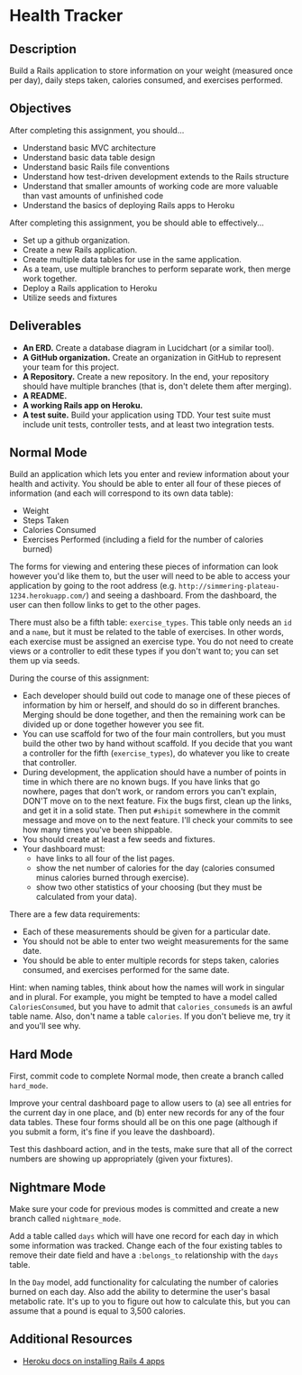 # Health Tracker

## Description

Build a Rails application to store information on your weight (measured once per day), daily steps taken, calories consumed, and exercises performed.

## Objectives

After completing this assignment, you should...

* Understand basic MVC architecture
* Understand basic data table design
* Understand basic Rails file conventions
* Understand how test-driven development extends to the Rails structure
* Understand that smaller amounts of working code are more valuable than vast amounts of unfinished code
* Understand the basics of deploying Rails apps to Heroku

After completing this assignment, you be should able to effectively...

* Set up a github organization.
* Create a new Rails application.
* Create multiple data tables for use in the same application.
* As a team, use multiple branches to perform separate work, then merge work together.
* Deploy a Rails application to Heroku
* Utilize seeds and fixtures

## Deliverables

* **An ERD.** Create a database diagram in Lucidchart (or a similar tool).
* **A GitHub organization.** Create an organization in GitHub to represent your team for this project.
* **A Repository.** Create a new repository.  In the end, your repository should have multiple branches (that is, don't delete them after merging).
* **A README.**
* **A working Rails app on Heroku.**
* **A test suite.** Build your application using TDD.  Your test suite must include unit tests, controller tests, and at least two integration tests.

## Normal Mode

Build an application which lets you enter and review information about your health and activity.  You should be able to enter all four of these pieces of information (and each will correspond to its own data table):

* Weight
* Steps Taken
* Calories Consumed
* Exercises Performed (including a field for the number of calories burned)

The forms for viewing and entering these pieces of information can look however you'd like them to, but the user will need to be able to access your application by going to the root address (e.g. `http://simmering-plateau-1234.herokuapp.com/`) and seeing a dashboard.  From the dashboard, the user can then follow links to get to the other pages.

There must also be a fifth table: `exercise_types`.  This table only needs an `id` and a `name`, but it must be related to the table of exercises.  In other words, each exercise must be assigned an exercise type.  You do not need to create views or a controller to edit these types if you don't want to; you can set them up via seeds.

During the course of this assignment:

* Each developer should build out code to manage one of these pieces of information by him or herself, and should do so in different branches.  Merging should be done together, and then the remaining work can be divided up or done together however you see fit.
* You can use scaffold for two of the four main controllers, but you must build the other two by hand without scaffold.  If you decide that you want a controller for the fifth (`exercise_types`), do whatever you like to create that controller.
* During development, the application should have a number of points in time in which there are no known bugs.  If you have links that go nowhere, pages that don't work, or random errors you can't explain, DON'T move on to the next feature.  Fix the bugs first, clean up the links, and get it in a solid state.  Then put `#shipit` somewhere in the commit message and move on to the next feature.  I'll check your commits to see how many times you've been shippable.
* You should create at least a few seeds and fixtures.
* Your dashboard must:
  * have links to all four of the list pages.
  * show the net number of calories for the day (calories consumed minus calories burned through exercise).
  * show two other statistics of your choosing (but they must be calculated from your data).

There are a few data requirements:

* Each of these measurements should be given for a particular date.
* You should not be able to enter two weight measurements for the same date.
* You should be able to enter multiple records for steps taken, calories consumed, and exercises performed for the same date.

Hint: when naming tables, think about how the names will work in singular and in plural.  For example, you might be tempted to have a model called `CaloriesConsumed`, but you have to admit that `calories_consumeds` is an awful table name.  Also, don't name a table `calories`.  If you don't believe me, try it and you'll see why.

## Hard Mode

First, commit code to complete Normal mode, then create a branch called `hard_mode`.

Improve your central dashboard page to allow users to (a) see all entries for the current day in one place, and (b) enter new records for any of the four data tables.  These four forms should all be on this one page (although if you submit a form, it's fine if you leave the dashboard).

Test this dashboard action, and in the tests, make sure that all of the correct numbers are showing up appropriately (given your fixtures).

## Nightmare Mode

Make sure your code for previous modes is committed and create a new branch called `nightmare_mode`.

Add a table called `days` which will have one record for each day in which some information was tracked.  Change each of the four existing tables to remove their date field and have a `:belongs_to` relationship with the `days` table.

In the `Day` model, add functionality for calculating the number of calories burned on each day.  Also add the ability to determine the user's basal metabolic rate.  It's up to you to figure out how to calculate this, but you can assume that a pound is equal to 3,500 calories.


## Additional Resources

* [Heroku docs on installing Rails 4 apps](https://devcenter.heroku.com/articles/rails4)
